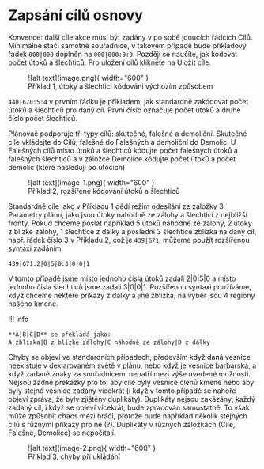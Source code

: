 # Zapsání cílů osnovy

Konvence: další cíle akce musí být zadány v po sobě jdoucích řádcích Cílů. Minimálně stačí samotné souřadnice, v takovém případě bude příkladový řádek `000|000` doplněn na `000|000:0:0`. Později se naučíte, jak kódovat počet útoků a šlechticů. Pro uložení cílů klikněte na Uložit cíle.

<figure markdown="span">
  ![alt text](image.png){ width="600" }
  <figcaption>Příklad 1, útoky a šlechtici kódováni výchozím způsobem</figcaption>
</figure>

`440|670:5:4` v prvním řádku je příkladem, jak standardně zakódovat počet útoků a šlechticů pro daný cíl. První číslo označuje počet útoků a druhé číslo počet šlechticů.

Plánovač podporuje tři typy cílů: skutečné, falešné a demoliční. Skutečné cíle vkládejte do Cílů, falešné do Falešných a demoliční do Demolic. U Falešných cílů místo útoků a šlechticů kódujte počet falešných útoků a falešných šlechticů a v záložce Demolice kódujte počet útoků a počet demolic (které následují po útocích).

<figure markdown="span">
  ![alt text](image-1.png){ width="600" }
  <figcaption>Příklad 2, rozšířené kódování útoků a šlechticů</figcaption>
</figure>

Standardně cíle jako v Příkladu 1 dědí režim odesílání ze záložky 3. Parametry plánu, jako jsou útoky náhodně ze zálohy a šlechtici z nejbližší fronty. Pokud chceme poslat například 5 útoků náhodně ze zálohy, 2 útoky z blízké zálohy, 1 šlechtice z dálky a poslední 3 šlechtice zblízka na daný cíl, např. řádek číslo 3 v Příkladu 2, což je `439|671`, můžeme použít rozšířenou syntaxi zadáním:

```
439|671:2|0|5|0:3|0|0|1
```


V tomto případě jsme místo jednoho čísla útoků zadali 2|0|5|0 a místo jednoho čísla šlechticů jsme zadali 3|0|0|1. Rozšířenou syntaxi používáme, když chceme některé příkazy z dálky a jiné zblízka; na výběr jsou 4 regiony našeho kmene.

!!! info

    **A|B|C|D** se překládá jako:
    A zblízka|B z blízké zálohy|C náhodně ze zálohy|D z dálky

Chyby se objeví ve standardních případech, především když daná vesnice neexistuje v deklarovaném světě v plánu, nebo když je vesnice barbarská, a když zadané znaky za souřadnicemi nepatří mezi výše uvedené možnosti. Nejsou žádné překážky pro to, aby cíle byly vesnice členů kmene nebo aby byly stejné vesnice zadány vícekrát (i když v tomto případě se nahoře objeví zpráva, že byly zjištěny duplikáty). Duplikáty nejsou zakázány; každý zadaný cíl, i když se objeví vícekrát, bude zpracován samostatně. To však může způsobit chaos mezi hráči, protože bude například několik stejných cílů s různými příkazy pro ně (?). Duplikáty v různých záložkách (Cíle, Falešné, Demolice) se nepočítají.

<figure markdown="span">
  ![alt text](image-2.png){ width="600" }
  <figcaption>Příklad 3, chyby při ukládání</figcaption>
</figure>

